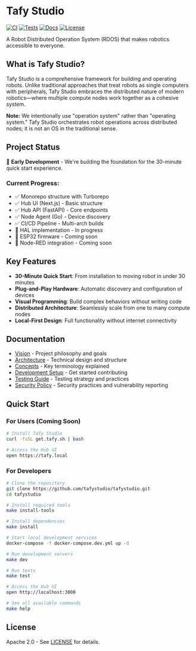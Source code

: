# Tafy Studio

[![CI](https://github.com/tafystudio/tafystudio/actions/workflows/ci.yml/badge.svg)](https://github.com/tafystudio/tafystudio/actions/workflows/ci.yml)
[![Tests](https://github.com/tafystudio/tafystudio/actions/workflows/test.yml/badge.svg)](https://github.com/tafystudio/tafystudio/actions/workflows/test.yml)
[![Docs](https://github.com/tafystudio/tafystudio/actions/workflows/docs.yml/badge.svg)](https://github.com/tafystudio/tafystudio/actions/workflows/docs.yml)
[![License](https://img.shields.io/badge/License-Apache_2.0-blue.svg)](https://opensource.org/licenses/Apache-2.0)

A Robot Distributed Operation System (RDOS) that makes robotics accessible to everyone.

## What is Tafy Studio?

Tafy Studio is a comprehensive framework for building and operating robots. Unlike traditional approaches that treat robots as single computers with peripherals, Tafy Studio embraces the distributed nature of modern robotics—where multiple compute nodes work together as a cohesive system.

**Note:** We intentionally use "operation system" rather than "operating system." Tafy Studio orchestrates robot operations across distributed nodes; it is not an OS in the traditional sense.

## Project Status

🚧 **Early Development** - We're building the foundation for the 30-minute quick start experience.

### Current Progress:
- ✅ Monorepo structure with Turborepo
- ✅ Hub UI (Next.js) - Basic structure
- ✅ Hub API (FastAPI) - Core endpoints
- ✅ Node Agent (Go) - Device discovery
- ✅ CI/CD Pipeline - Multi-arch builds
- 🚧 HAL implementation - In progress
- 🚧 ESP32 firmware - Coming soon
- 🚧 Node-RED integration - Coming soon

## Key Features

- **30-Minute Quick Start**: From installation to moving robot in under 30 minutes
- **Plug-and-Play Hardware**: Automatic discovery and configuration of devices
- **Visual Programming**: Build complex behaviors without writing code
- **Distributed Architecture**: Seamlessly scale from one to many compute nodes
- **Local-First Design**: Full functionality without internet connectivity

## Documentation

- [Vision](docs/VISION.md) - Project philosophy and goals
- [Architecture](docs/ARCHITECTURE.md) - Technical design and structure
- [Concepts](docs/CONCEPTS.md) - Key terminology explained
- [Development Setup](docs/DEVELOPMENT_SETUP.md) - Get started contributing
- [Testing Guide](docs/TESTING.md) - Testing strategy and practices
- [Security Policy](docs/SECURITY.md) - Security practices and vulnerability reporting

## Quick Start

### For Users (Coming Soon)
```bash
# Install Tafy Studio
curl -fsSL get.tafy.sh | bash

# Access the Hub UI
open https://tafy.local
```

### For Developers

```bash
# Clone the repository
git clone https://github.com/tafystudio/tafystudio.git
cd tafystudio

# Install required tools
make install-tools

# Install dependencies
make install

# Start local development services
docker-compose -f docker-compose.dev.yml up -d

# Run development servers
make dev

# Run tests
make test

# Access the Hub UI
open http://localhost:3000

# See all available commands
make help
```

## License

Apache 2.0 - See [LICENSE](LICENSE) for details.
